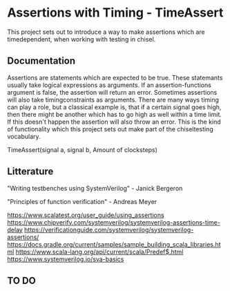 # Assertions with Timing - TimeAssert
This project sets out to introduce a way to make assertions which are timedependent, when working with testing in chisel.

## Documentation
Assertions are statements which are expected to be true. These statemants usually take logical expressions as arguments.
If an assertion-functions argument is false, the assertion will return an error. Sometimes assertions will also take timingconstraints as
arguments. There are many ways timing can play a role, but a classical example is, that if a certain signal goes high, then there might be another
which has to go high as well within a time limit. If this doesn't happen the assertion will also throw an error. This is the kind of functionality which this project sets out make part of the chiseltesting vocabulary.

TimeAssert(signal a, signal b, Amount of clocksteps)

## Litterature

"Writing testbenches using SystemVerilog" - Janick Bergeron

"Principles of function verification" - Andreas Meyer

https://www.scalatest.org/user_guide/using_assertions
https://www.chipverify.com/systemverilog/systemverilog-assertions-time-delay
https://verificationguide.com/systemverilog/systemverilog-assertions/
https://docs.gradle.org/current/samples/sample_building_scala_libraries.html
https://www.scala-lang.org/api/current/scala/Predef$.html
https://www.systemverilog.io/sva-basics



## TO DO
